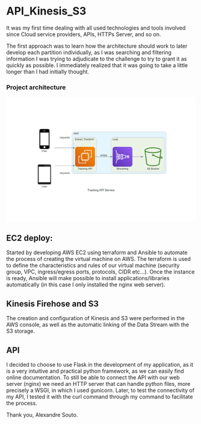 # API_Kinesis_S3

It was my first time dealing with all used technologies and tools involved since Cloud service providers, APIs, HTTPs Server, and so on.

The first approach was to learn how the architecture should work to later develop each partition individually, as I was searching and filtering information I was trying to adjudicate to the challenge to try to grant it as quickly as possible. I immediately realized that it was going to take a little longer than I had initially thought.

### Project architecture


![](tracking_api_service.png)



## EC2 deploy:

Started by developing AWS EC2 using terraform and Ansible to automate the process of creating the virtual machine on AWS. The terraform is used to define the characteristics and rules of our virtual machine (security group, VPC, ingress/egress ports, protocols, CIDR etc...). Once the instance is ready, Ansible will make possible to install applications/libraries automatically (in this case I only installed the nginx web server).

## Kinesis Firehose and S3
The creation and configuration of Kinesis and S3 were performed in the AWS console, as well as the automatic linking of the Data Stream with the S3 storage.


## API

I decided to choose to use Flask in the development of my application, as it is a very intuitive and practical python framework, as we can easily find online documentation. To still be able to connect the API with our web server (nginx) we need an HTTP server that can handle python files, more precisely a WSGI, in which I used gunicorn. Later, to test the connectivity of my API, I tested it with the curl command through my command to facilitate the process.


Thank you,  Alexandre Souto.








